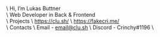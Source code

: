 \
\ Hi, I’m Lukas Buttner
\
\ Web Developer in Back & Frontend
\
\ Projects
\ https://clu.sh/
\ https://fakecri.me/
\
\ Contacts
\ Email - email@clu.sh
\ Discord - Crinchy#1196
\
